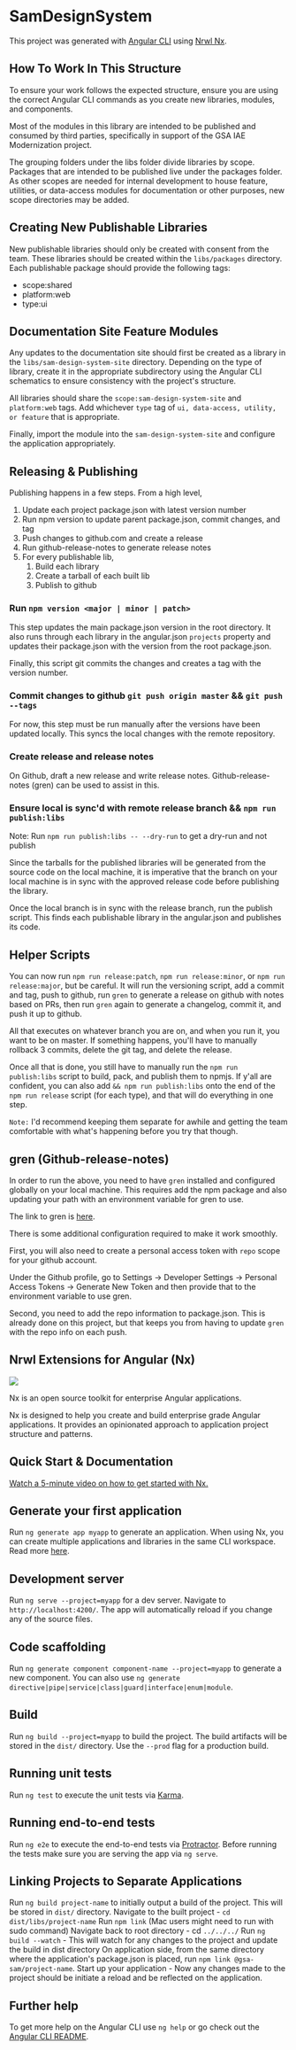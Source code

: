 # SamDesignSystem

This project was generated with [Angular CLI](https://github.com/angular/angular-cli) using [Nrwl Nx](https://nrwl.io/nx).

## How To Work In This Structure
To ensure your work follows the expected structure, ensure you are using the correct Angular CLI commands as you create new libraries, modules, and components.

Most of the modules in this library are intended to be published and consumed by third parties, specifically in support of the GSA IAE Modernization project.

The grouping folders under the libs folder divide libraries by scope. Packages that are intended to be published live under the packages folder. As other scopes are needed for internal development to house feature, utilities, or data-access modules for documentation or other purposes, new scope directories may be added.

## Creating New Publishable Libraries
New publishable libraries should only be created with consent from the team. These libraries should be created within the `libs/packages` directory. Each publishable package should provide the following tags:

- scope:shared
- platform:web
- type:ui

## Documentation Site Feature Modules
Any updates to the documentation site should first be created as a library in the `libs/sam-design-system-site` directory. Depending on the type of library, create it in the appropriate subdirectory using the Angular CLI schematics to ensure consistency with the project's structure.

All libraries should share the `scope:sam-design-system-site` and `platform:web` tags. Add whichever `type` tag of `ui, data-access, utility, or feature` that is appropriate.

Finally, import the module into the `sam-design-system-site` and configure the application appropriately.


## Releasing & Publishing
Publishing happens in a few steps. From a high level, 

1. Update each project package.json with latest version number
2. Run npm version to update parent package.json, commit changes, and tag
3. Push changes to github.com and create a release
4. Run github-release-notes to generate release notes
5. For every publishable lib,
     1. Build each library
     2. Create a tarball of each built lib
     3. Publish to github


### Run `npm version <major | minor | patch>`
This step updates the main package.json version in the root directory. It also runs through each library in the angular.json `projects` property and updates their package.json with the 
version from the root package.json.

Finally, this script git commits the changes and creates a tag with the version number.

### Commit changes to github `git push origin master` && `git push --tags` 
For now, this step must be run manually after the versions have been updated locally. This syncs the local changes with the remote repository.

### Create release and release notes
On Github, draft a new release and write release notes. Github-release-notes (gren) can be used to assist in this.

### Ensure local is sync'd with remote release branch && `npm run publish:libs`
Note: Run `npm run publish:libs -- --dry-run` to get a dry-run and not publish

Since the tarballs for the published libraries will be generated from the source code on the local machine, it is imperative that the branch on your local machine is in sync with the approved release code before publishing the library.

Once the local branch is in sync with the release branch, run the publish script. This finds each publishable library in the angular.json and publishes its code.

## Helper Scripts
You can now run `npm run release:patch`, `npm run release:minor`, or `npm run release:major`, but be careful. It will run the versioning script, add a commit and tag, push to github, run `gren` to generate a release on github with notes based on PRs, then run `gren` again to generate a changelog, commit it, and push it up to github.

All that executes on whatever branch you are on, and when you run it, you want to be on master. If something happens, you'll have to manually rollback 3 commits, delete the git tag, and delete the release.

Once all that is done, you still have to manually run the `npm run publish:libs` script to build, pack, and publish them to npmjs. If y'all are confident, you can also add `&& npm run publish:libs` onto the end of the `npm run release` script (for each type), and that will do everything in one step.

`Note:` I'd recommend keeping them separate for awhile and getting the team comfortable with what's happening before you try that though.

## gren (Github-release-notes)
In order to run the above, you need to have `gren` installed and configured globally on your local machine. This requires add the npm package and also updating your path with an environment variable for gren to use. 

The link to gren is [here](https://github.com/github-tools/github-release-notes). 

There is some additional configuration required to make it work smoothly. 

First, you will also need to create a personal access token with `repo` scope for your github account.

Under the Github profile, go to Settings -> Developer Settings -> Personal Access Tokens -> Generate New Token and then provide that to the environment variable to use gren.

Second, you need to add the repo information to package.json. This is already done on this project, but that keeps you from having to update `gren` with the repo info on each push.

## Nrwl Extensions for Angular (Nx)

<a href="https://nrwl.io/nx"><img src="https://preview.ibb.co/mW6sdw/nx_logo.png"></a>

Nx is an open source toolkit for enterprise Angular applications.

Nx is designed to help you create and build enterprise grade Angular applications. It provides an opinionated approach to application project structure and patterns.

## Quick Start & Documentation

[Watch a 5-minute video on how to get started with Nx.](http://nrwl.io/nx)

## Generate your first application

Run `ng generate app myapp` to generate an application. When using Nx, you can create multiple applications and libraries in the same CLI workspace. Read more [here](http://nrwl.io/nx).

## Development server

Run `ng serve --project=myapp` for a dev server. Navigate to `http://localhost:4200/`. The app will automatically reload if you change any of the source files.

## Code scaffolding

Run `ng generate component component-name --project=myapp` to generate a new component. You can also use `ng generate directive|pipe|service|class|guard|interface|enum|module`.

## Build

Run `ng build --project=myapp` to build the project. The build artifacts will be stored in the `dist/` directory. Use the `--prod` flag for a production build.

## Running unit tests

Run `ng test` to execute the unit tests via [Karma](https://karma-runner.github.io).

## Running end-to-end tests

Run `ng e2e` to execute the end-to-end tests via [Protractor](http://www.protractortest.org/).
Before running the tests make sure you are serving the app via `ng serve`.

## Linking Projects to Separate Applications
Run `ng build project-name` to initially output a build of the project. This will be stored in `dist/` directory.
Navigate to the built project - `cd dist/libs/project-name`
Run `npm link` (Mac users might need to run with sudo command)
Navigate back to root directory - cd `../../../`
Run `ng build --watch` - This will watch for any changes to the project and update the build in dist directory
On application side, from the same directory where the application's package.json is placed, run `npm link @gsa-sam/project-name`.
Start up your application - Now any changes made to the project should be initiate a reload and be reflected on the application.

## Further help

To get more help on the Angular CLI use `ng help` or go check out the [Angular CLI README](https://github.com/angular/angular-cli/blob/master/README.md).
